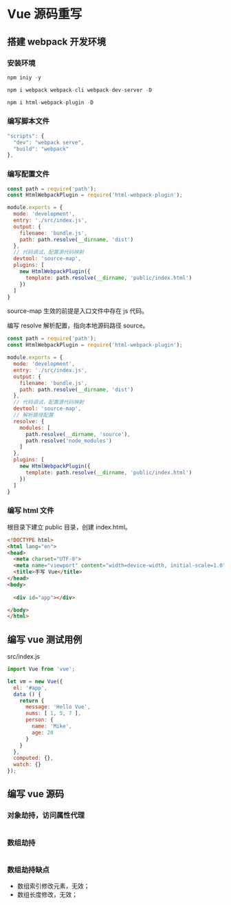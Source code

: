 # Vue 源码重写

## 搭建 webpack 开发环境

### 安装环境

```js
npm iniy -y
```

```js
npm i webpack webpack-cli webpack-dev-server -D
```

```js
npm i html-webpack-plugin -D
```

### 编写脚本文件

```js
"scripts": {
  "dev": "webpack serve",
  "build": "webpack"
},
```

### 编写配置文件

```js
const path = require('path');
const HtmlWebpackPlugin = require('html-webpack-plugin');

module.exports = {
  mode: 'development',
  entry: './src/index.js',
  output: {
    filename: 'bundle.js',
    path: path.resolve(__dirname, 'dist')
  },
  // 代码调试，配置源代码映射
  devtool: 'source-map',
  plugins: [
    new HtmlWebpackPlugin({
      template: path.resolve(__dirname, 'public/index.html')
    })
  ]
}
```

source-map 生效的前提是入口文件中存在 js 代码。

编写 resolve 解析配置，指向本地源码路径 source。

```js
const path = require('path');
const HtmlWebpackPlugin = require('html-webpack-plugin');

module.exports = {
  mode: 'development',
  entry: './src/index.js',
  output: {
    filename: 'bundle.js',
    path: path.resolve(__dirname, 'dist')
  },
  // 代码调试，配置源代码映射
  devtool: 'source-map',
  // 解析路径配置
  resolve: {
    modules: [
      path.resolve(__dirname, 'source'),
      path.resolve('node_modules')
    ]
  },
  plugins: [
    new HtmlWebpackPlugin({
      template: path.resolve(__dirname, 'public/index.html')
    })
  ]
}
```

### 编写 html 文件

根目录下建立 public 目录，创建 index.html。

```html
<!DOCTYPE html>
<html lang="en">
<head>
  <meta charset="UTF-8">
  <meta name="viewport" content="width=device-width, initial-scale=1.0">
  <title>手写 Vue</title>
</head>
<body>
  
  <div id="app"></div>

</body>
</html>
```

## 编写 vue 测试用例

src/index.js

```js
import Vue from 'vue';

let vm = new Vue({
  el: '#app',
  data () {
    return {
      message: 'Hello Vue',
      nums: [ 1, 5, 7 ],
      person: {
        name: 'Mike',
        age: 20
      }
    }
  },
  computed: {},
  watch: {}
});
```

## 编写 vue 源码



### 对象劫持，访问属性代理

```js

```

### 数组劫持

```js

```

### 数组劫持缺点

* 数组索引修改元素，无效；
* 数组长度修改，无效；
